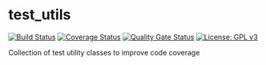 # test_utils
[![Build Status](https://travis-ci.org/MBirkmann/test_utils.png)](https://travis-ci.org/MBirkmann/test_utils)
[![Coverage Status](https://coveralls.io/repos/github/MBirkmann/test_utils/badge.svg?branch=master)](https://coveralls.io/github/MBirkmann/test_utils?branch=master)
[![Quality Gate Status](https://sonarcloud.io/api/project_badges/measure?project=com.butschmajor.testutils.test-utils&metric=alert_status)](https://sonarcloud.io/dashboard?id=com.butschmajor.testutils.test-utils)
[![License: GPL v3](https://img.shields.io/badge/License-GPLv3-blue.svg)](https://www.gnu.org/licenses/gpl-3.0)

Collection of test utility classes to improve code coverage
